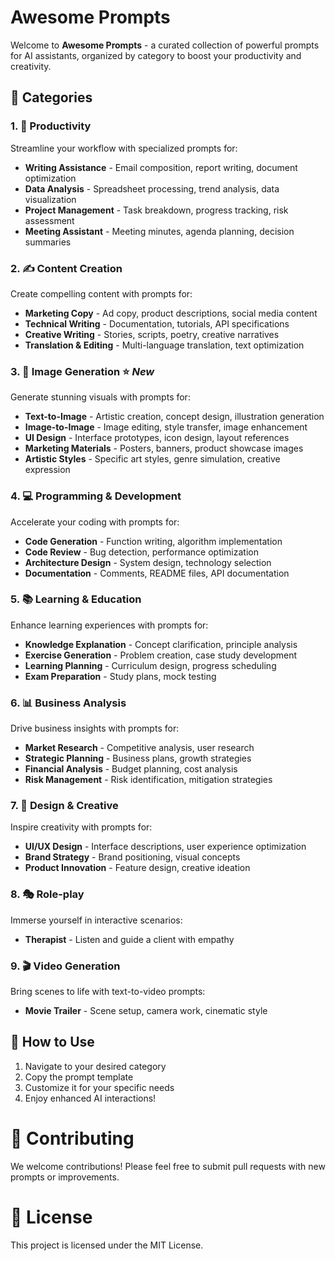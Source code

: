 # Awesome Prompts

Welcome to **Awesome Prompts** - a curated collection of powerful prompts for AI assistants, organized by category to boost your productivity and creativity.

## 🎯 Categories

### 1. 💼 Productivity
Streamline your workflow with specialized prompts for:

- **Writing Assistance** - Email composition, report writing, document optimization
- **Data Analysis** - Spreadsheet processing, trend analysis, data visualization
- **Project Management** - Task breakdown, progress tracking, risk assessment
- **Meeting Assistant** - Meeting minutes, agenda planning, decision summaries

### 2. ✍️ Content Creation
Create compelling content with prompts for:

- **Marketing Copy** - Ad copy, product descriptions, social media content
- **Technical Writing** - Documentation, tutorials, API specifications
- **Creative Writing** - Stories, scripts, poetry, creative narratives
- **Translation & Editing** - Multi-language translation, text optimization

### 3. 🎨 Image Generation ⭐ *New*
Generate stunning visuals with prompts for:

- **Text-to-Image** - Artistic creation, concept design, illustration generation
- **Image-to-Image** - Image editing, style transfer, image enhancement
- **UI Design** - Interface prototypes, icon design, layout references
- **Marketing Materials** - Posters, banners, product showcase images
- **Artistic Styles** - Specific art styles, genre simulation, creative expression

### 4. 💻 Programming & Development
Accelerate your coding with prompts for:

- **Code Generation** - Function writing, algorithm implementation
- **Code Review** - Bug detection, performance optimization
- **Architecture Design** - System design, technology selection
- **Documentation** - Comments, README files, API documentation

### 5. 📚 Learning & Education
Enhance learning experiences with prompts for:

- **Knowledge Explanation** - Concept clarification, principle analysis
- **Exercise Generation** - Problem creation, case study development
- **Learning Planning** - Curriculum design, progress scheduling
- **Exam Preparation** - Study plans, mock testing

### 6. 📊 Business Analysis
Drive business insights with prompts for:

- **Market Research** - Competitive analysis, user research
- **Strategic Planning** - Business plans, growth strategies
- **Financial Analysis** - Budget planning, cost analysis
- **Risk Management** - Risk identification, mitigation strategies

### 7. 🎯 Design & Creative
Inspire creativity with prompts for:

- **UI/UX Design** - Interface descriptions, user experience optimization
- **Brand Strategy** - Brand positioning, visual concepts
- **Product Innovation** - Feature design, creative ideation

### 8. 🎭 Role-play
Immerse yourself in interactive scenarios:

- **Therapist** - Listen and guide a client with empathy

### 9. 🎬 Video Generation
Bring scenes to life with text-to-video prompts:

- **Movie Trailer** - Scene setup, camera work, cinematic style

## 🚀 How to Use
1. Navigate to your desired category
2. Copy the prompt template
3. Customize it for your specific needs
4. Enjoy enhanced AI interactions!

# 🤝 Contributing

We welcome contributions! Please feel free to submit pull requests with new prompts or improvements.

# 📄 License

This project is licensed under the MIT License.
